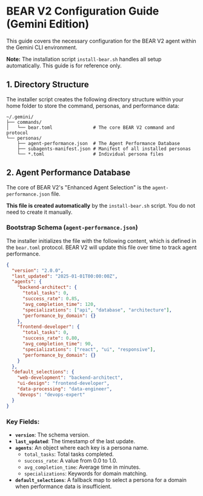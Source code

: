 # BEAR V2 Configuration Guide (Gemini Edition)

This guide covers the necessary configuration for the BEAR V2 agent within the Gemini CLI environment.

**Note:** The installation script `install-bear.sh` handles all setup automatically. This guide is for reference only.

## 1. Directory Structure

The installer script creates the following directory structure within your home folder to store the command, personas, and performance data:

```
~/.gemini/
├── commands/
│   └── bear.toml               # The core BEAR V2 command and protocol
└── personas/
    ├── agent-performance.json  # The Agent Performance Database
    ├── subagents-manifest.json # Manifest of all installed personas
    └── *.toml                  # Individual persona files
```

## 2. Agent Performance Database

The core of BEAR V2's "Enhanced Agent Selection" is the `agent-performance.json` file. 

**This file is created automatically** by the `install-bear.sh` script. You do not need to create it manually.

### Bootstrap Schema (`agent-performance.json`)

The installer initializes the file with the following content, which is defined in the `bear.toml` protocol. BEAR V2 will update this file over time to track agent performance.

```json
{
  "version": "2.0.0",
  "last_updated": "2025-01-01T00:00:00Z",
  "agents": {
    "backend-architect": {
      "total_tasks": 0,
      "success_rate": 0.85,
      "avg_completion_time": 120,
      "specializations": ["api", "database", "architecture"],
      "performance_by_domain": {}
    },
    "frontend-developer": {
      "total_tasks": 0,
      "success_rate": 0.80,
      "avg_completion_time": 90,
      "specializations": ["react", "ui", "responsive"],
      "performance_by_domain": {}
    }
  },
  "default_selections": {
    "web-development": "backend-architect",
    "ui-design": "frontend-developer",
    "data-processing": "data-engineer",
    "devops": "devops-expert"
  }
}
```

### Key Fields:

*   **`version`**: The schema version.
*   **`last_updated`**: The timestamp of the last update.
*   **`agents`**: An object where each key is a persona name.
    *   `total_tasks`: Total tasks completed.
    *   `success_rate`: A value from 0.0 to 1.0.
    *   `avg_completion_time`: Average time in minutes.
    *   `specializations`: Keywords for domain matching.
*   **`default_selections`**: A fallback map to select a persona for a domain when performance data is insufficient.